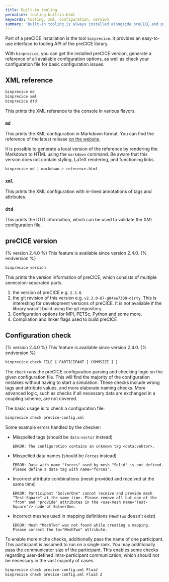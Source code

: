 ```yaml
---
title: Built-in tooling
permalink: tooling-builtin.html
keywords: tooling, xml, configuration, version
summary: "Built-in tooling is always installed alongside preCICE and provides some basic functionality."
---
```


Part of a preCICE installation is the tool `binprecice`.
It provides an easy-to-use interface to tooling API of the preCICE library.

With `binprecice`, you can get the installed preCICE version, generate a reference of all available configuration options, as well as check your configuration file for basic configuration issues.

## XML reference

```bash
binprecice md
binprecice xml
binprecice dtd
```

This prints the XML reference to the console in various flavors.

### `md`

This prints the XML configuration in Markdown format.
You can find the reference of the latest release [on the website](configuration-xml-reference.html).

It is possible to generate a local version of the reference by rendering the Markdown to HTML using the `markdown` command.
Be aware that this version does not contain styling, LaTeX rendering, and functioning links.

```bash
binprecice md | markdown > reference.html
```

### `xml`

This prints the XML configuration with in-lined annotations of tags and attributes.

### `dtd`

This prints the DTD information, which can be used to validate the XML configuration file.

## preCICE version

{% version 2.4.0 %}
This feature is available since version 2.4.0.
{% endversion %}

```bash
binprecice version
```

This prints the version information of preCICE, which consists of multiple semicolon-separated parts.

1. the version of preCICE e.g. `2.3.0`.
2. the git revision of this version e.g. `v2.3.0-87-g04ee7308-dirty`.
   This is interesting for development versions of preCICE.
   It is not available if the library wasn't build using the git repository.
3. Configuration options for MPI, PETSc, Python and some more.
4. Compilation and linker flags used to build preCICE

## Configuration check

{% version 2.4.0 %}
This feature is available since version 2.4.0.
{% endversion %}

```bash
binprecice check FILE [ PARTICIPANT [ COMMSIZE ] ]
```

The `check` runs the preCICE configuration parsing and checking logic on the given configuration file.
This will find the majority of the configuration mistakes without having to start a simulation.
These checks include wrong tags and attribute values, and more elaborate naming checks.
More advanced logic, such as checks if all necessary data are exchanged in a coupling scheme, are not covered.

The basic usage is to check a configuration file:

```bash
binprecice check precice-config.xml
```

Some example errors handled by the checker:

* Misspelled tags (should be `data:vector` instead)

  ```log
  ERROR: The configuration contains an unknown tag <data:vektor>.
  ```

* Misspelled data names (should be `Forces` instead)

  ```log
  ERROR: Data with name "forces" used by mesh "Solid" is not defined. Please define a data tag with name="forces".
  ```

* Incorrect attribute combinations (mesh provided and received at the same time)

  ```log
  ERROR: Participant "SolverOne" cannot receive and provide mesh "Test-Square" at the same time. Please remove all but one of the "from" and "provide" attributes in the <use-mesh name="Test-Square"/> node of SolverOne.
  ```

* Incorrect meshes used in mapping definitions (`MeshTwo` doesn't exist)

  ```log
  ERROR: Mesh "MeshTwo" was not found while creating a mapping. Please correct the to="MeshTwo" attribute.
  ```

To enable more niche checks, additionally pass the name of one participant.
This participant is assumed to run on a single rank.
You may additionally pass the communicator size of the participant.
This enables some checks regarding user-defined intra-participant communication, which should not be necessary in the vast majority of cases.

```bash
binprecice check precice-config.xml Fluid
binprecice check precice-config.xml Fluid 2
```
